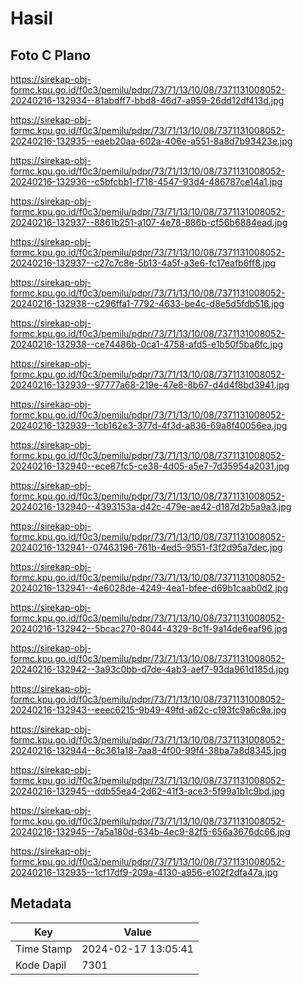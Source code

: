 # Hasil

## Foto C Plano

https://sirekap-obj-formc.kpu.go.id/f0c3/pemilu/pdpr/73/71/13/10/08/7371131008052-20240216-132934--81abdff7-bbd8-46d7-a959-26dd12df413d.jpg

https://sirekap-obj-formc.kpu.go.id/f0c3/pemilu/pdpr/73/71/13/10/08/7371131008052-20240216-132935--eaeb20aa-602a-406e-a551-8a8d7b93423e.jpg

https://sirekap-obj-formc.kpu.go.id/f0c3/pemilu/pdpr/73/71/13/10/08/7371131008052-20240216-132936--c5bfcbb1-f718-4547-93d4-486787ce14a1.jpg

https://sirekap-obj-formc.kpu.go.id/f0c3/pemilu/pdpr/73/71/13/10/08/7371131008052-20240216-132937--8861b251-a107-4e78-886b-cf56b6884ead.jpg

https://sirekap-obj-formc.kpu.go.id/f0c3/pemilu/pdpr/73/71/13/10/08/7371131008052-20240216-132937--c27c7c8e-5b13-4a5f-a3e6-fc17eafb6ff8.jpg

https://sirekap-obj-formc.kpu.go.id/f0c3/pemilu/pdpr/73/71/13/10/08/7371131008052-20240216-132938--c296ffa1-7792-4633-be4c-d8e5d5fdb516.jpg

https://sirekap-obj-formc.kpu.go.id/f0c3/pemilu/pdpr/73/71/13/10/08/7371131008052-20240216-132938--ce74486b-0ca1-4758-afd5-e1b50f5ba6fc.jpg

https://sirekap-obj-formc.kpu.go.id/f0c3/pemilu/pdpr/73/71/13/10/08/7371131008052-20240216-132939--97777a68-219e-47e8-8b67-d4d4f8bd3941.jpg

https://sirekap-obj-formc.kpu.go.id/f0c3/pemilu/pdpr/73/71/13/10/08/7371131008052-20240216-132939--1cb162e3-377d-4f3d-a836-69a8f40056ea.jpg

https://sirekap-obj-formc.kpu.go.id/f0c3/pemilu/pdpr/73/71/13/10/08/7371131008052-20240216-132940--ece87fc5-ce38-4d05-a5e7-7d35954a2031.jpg

https://sirekap-obj-formc.kpu.go.id/f0c3/pemilu/pdpr/73/71/13/10/08/7371131008052-20240216-132940--4393153a-d42c-479e-ae42-d187d2b5a9a3.jpg

https://sirekap-obj-formc.kpu.go.id/f0c3/pemilu/pdpr/73/71/13/10/08/7371131008052-20240216-132941--07463196-761b-4ed5-9551-f3f2d95a7dec.jpg

https://sirekap-obj-formc.kpu.go.id/f0c3/pemilu/pdpr/73/71/13/10/08/7371131008052-20240216-132941--4e6028de-4249-4ea1-bfee-d69b1caab0d2.jpg

https://sirekap-obj-formc.kpu.go.id/f0c3/pemilu/pdpr/73/71/13/10/08/7371131008052-20240216-132942--5bcac270-8044-4329-8c1f-9a14de6eaf96.jpg

https://sirekap-obj-formc.kpu.go.id/f0c3/pemilu/pdpr/73/71/13/10/08/7371131008052-20240216-132942--3a93c0bb-d7de-4ab3-aef7-93da961d185d.jpg

https://sirekap-obj-formc.kpu.go.id/f0c3/pemilu/pdpr/73/71/13/10/08/7371131008052-20240216-132943--eeec6215-9b49-49fd-a62c-c193fc9a6c9a.jpg

https://sirekap-obj-formc.kpu.go.id/f0c3/pemilu/pdpr/73/71/13/10/08/7371131008052-20240216-132944--8c361a18-7aa8-4f00-99f4-38ba7a8d8345.jpg

https://sirekap-obj-formc.kpu.go.id/f0c3/pemilu/pdpr/73/71/13/10/08/7371131008052-20240216-132945--ddb55ea4-2d62-41f3-ace3-5f99a1b1c9bd.jpg

https://sirekap-obj-formc.kpu.go.id/f0c3/pemilu/pdpr/73/71/13/10/08/7371131008052-20240216-132945--7a5a180d-634b-4ec9-82f5-656a3676dc66.jpg

https://sirekap-obj-formc.kpu.go.id/f0c3/pemilu/pdpr/73/71/13/10/08/7371131008052-20240216-132935--1cf17df9-209a-4130-a956-e102f2dfa47a.jpg


## Metadata

| Key        | Value               |
| ---------- | ------------------- |
| Time Stamp | 2024-02-17 13:05:41 |
| Kode Dapil | 7301                |



